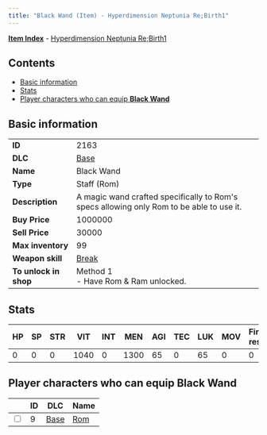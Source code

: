 ```yaml
---
title: "Black Wand (Item) - Hyperdimension Neptunia Re;Birth1"
---
```


[**Item Index**](/neptunia/rb1/item/index.html) - [Hyperdimension Neptunia Re;Birth1](/neptunia/rb1)

## Contents

- [Basic information](#basic-information)
- [Stats](#stats)
- [Player characters who can equip **Black Wand**](#player-characters-who-can-equip-black-wand)

## Basic information

|   |   |
| -- | -- |
| **ID** | 2163 |
| **DLC** | [Base](/neptunia/rb1/dlc/1-base.html) |
| **Name** | Black Wand |
| **Type** | Staff (Rom) |
| **Description** | A magic wand crafted specifically to Rom's specs allowing only Rom to be able to use it. |
| **Buy Price** | 1000000 |
| **Sell Price** | 30000 |
| **Max inventory** | 99 |
| **Weapon skill** | [Break](/neptunia/rb1/skill/1-1603-break.html) |
| **To unlock in shop** | Method 1<br />- Have Rom & Ram unlocked. |

## Stats

| HP | SP | STR | VIT | INT | MEN | AGI | TEC | LUK | MOV | Fire res. | Ice res. | Wind res. | Lightning res. |
| -- | -- | --- | --- | --- | --- | --- | --- | --- | --- | --------- | -------- | --------- | -------------- |
| 0 | 0 | 0 | 1040 | 0 | 1300 | 65 | 0 | 65 | 0 | 0 | 0 | 0 | 0 |

## Player characters who can equip **Black Wand**

|    | ID | DLC | Name |
| -- | -- | --- | ---- |
| <input type="checkbox" id="rb1-player-1-9" class="trackbox" /> | 9 | [Base](/neptunia/rb1/dlc/1-base.html) | [Rom](/neptunia/rb1/player/1-9-rom.html) |